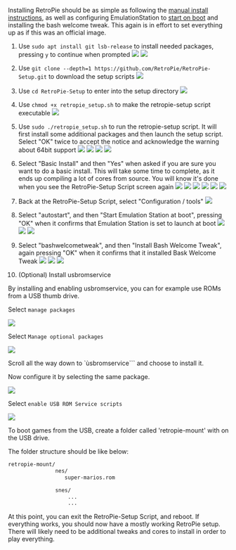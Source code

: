 Installing RetroPie should be as simple as following the
[manual install instructions](https://retropie.org.uk/docs/Manual-Installation/#install-retropie), as well as
configuring EmulationStation to [start on boot](https://retropie.org.uk/docs/FAQ/#how-do-i-boot-to-the-desktop-or-kodi)
and installing the bash welcome tweak. This again is in effort to set everything up as if this was an official image.

1. Use `sudo apt install git lsb-release` to install needed packages, pressing `y` to continue when prompted
   ![](./screenshots/install_retropie/retropie_install-needed-packages_01.png)
   ![](./screenshots/install_retropie/retropie_install-needed-packages_02.png)
2. Use `git clone --depth=1 https://github.com/RetroPie/RetroPie-Setup.git` to download the setup scripts
   ![](./screenshots/install_retropie/retropie_git-clone-retropie-setup.png)
3. Use `cd RetroPie-Setup` to enter into the setup directory
   ![](./screenshots/install_retropie/retropie_cd-retropie-setup.png)
4. Use `chmod +x retropie_setup.sh` to make the retropie-setup script executable
   ![](./screenshots/install_retropie/retropie_chmod-executable-retropie-setup.png)
5. Use `sudo ./retropie_setup.sh` to run the retropie-setup script. It will first install some additional packages and
   then launch the setup script. Select "OK" twice to accept the notice and acknowledge the warning about 64bit support
   ![](./screenshots/install_retropie/retropie_run-retropie-setup_01.png)
   ![](./screenshots/install_retropie/retropie_run-retropie-setup_02.png)
   ![](./screenshots/install_retropie/retropie-setup_notice.png)
   ![](./screenshots/install_retropie/retropie-setup_warning.png)
6. Select "Basic Install" and then "Yes" when asked if you are sure you want to do a basic install. This will take some
   time to complete, as it ends up compiling a lot of cores from source. You will know it's done when you see the
   RetroPie-Setup Script screen again
   ![](./screenshots/install_retropie/retropie-setup_main_01.png)
   ![](./screenshots/install_retropie/retropie-setup_basic-install_01.png)
   ![](./screenshots/install_retropie/retropie-setup_basic-install_02.png)
   ![](./screenshots/install_retropie/retropie-setup_basic-install_03.png)
   ![](./screenshots/install_retropie/retropie-setup_basic-install_04.png)
   ![](./screenshots/install_retropie/retropie-setup_basic-install_05.png)
7. Back at the RetroPie-Setup Script, select "Configuration / tools"
   ![](./screenshots/install_retropie/retropie-setup_main_02.png)
8. Select "autostart", and then "Start Emulation Station at boot", pressing "OK" when it confirms that Emulation Station
   is set to launch at boot
   ![](./screenshots/install_retropie/retropie-setup_autostart_01.png)
   ![](./screenshots/install_retropie/retropie-setup_autostart_02.png)
   ![](./screenshots/install_retropie/retropie-setup_autostart_03.png)
9. Select "bashwelcometweak", and then "Install Bash Welcome Tweak", again pressing "OK" when it confirms that it
   installed Bask Welcome Tweak
   ![](./screenshots/install_retropie/retropie-setup_bashwelcometweak_01.png)
   ![](./screenshots/install_retropie/retropie-setup_bashwelcometweak_02.png)
   ![](./screenshots/install_retropie/retropie-setup_bashwelcometweak_03.png)


10. (Optional) Install usbromservice

By installing and enabling usbromservice, you can for example use ROMs from a USB thumb drive. 

Select ``manage packages``

![](screenshots/install_retropie/retropie_manage_packages.png)

Select ``Manage optional packages``

![](screenshots/install_retropie/retropie_manage_optional_packages.png)

Scroll all the way down to `ùsbromservice```
and choose to install it.

Now configure it by selecting the same package.


![](screenshots/install_retropie/retropie_usbromservice_configuration.png)


Select ``enable USB ROM Service scripts``

![](screenshots/install_retropie/retropie_enable_usbromservice.png)


To boot games from the USB, create a folder called 'retropie-mount' with on the USB drive.

The folder structure should be like below:
```bash
retropie-mount/
               nes/
                  super-marios.rom

               snes/
                   ...
                   ...

```



At this point, you can exit the RetroPie-Setup Script, and reboot. If everything works, you should now have a mostly
working RetroPie setup. There will likely need to be additional tweaks and cores to install in order to play everything.
